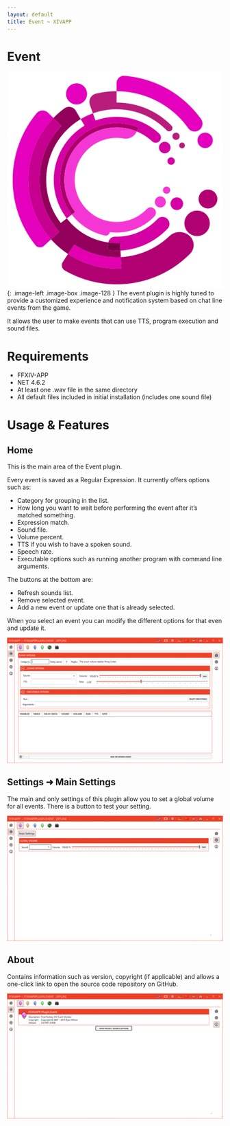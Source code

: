 ```yaml
---
layout: default
title: Event ~ XIVAPP
---
```


# Event

![](/images/logos/event.png){: .image-left .image-box .image-128 }
The event plugin is highly tuned to provide a customized experience and notification system based on chat line events from the game.

It allows the user to make events that can use TTS, program execution and sound files.

<div style="clear: both;"></div>

# Requirements

* FFXIV-APP
* NET 4.6.2
* At least one .wav file in the same directory
* All default files included in initial installation (includes one sound file)

# Usage & Features

## Home

This is the main area of the Event plugin.

Every event is saved as a Regular Expression. It currently offers options such as:

* Category for grouping in the list.
* How long you want to wait before performing the event after it’s matched something.
* Expression match.
* Sound file.
* Volume percent.
* TTS if you wish to have a spoken sound.
* Speech rate.
* Executable options such as running another program with command line arguments.

The buttons at the bottom are:

* Refresh sounds list.
* Remove selected event.
* Add a new event or update one that is already selected.

When you select an event you can modify the different options for that even and update it.

![](/images/plugins/event/main.jpg)

## Settings ➜ Main Settings

The main and only settings of this plugin allow you to set a global volume for all events. There is a button to test your setting.

![](/images/plugins/event/settings-main.jpg)

## About

Contains information such as version, copyright (if applicable) and allows a one-click link to open the source code repository on GitHub.

![](/images/plugins/event/about.jpg)
